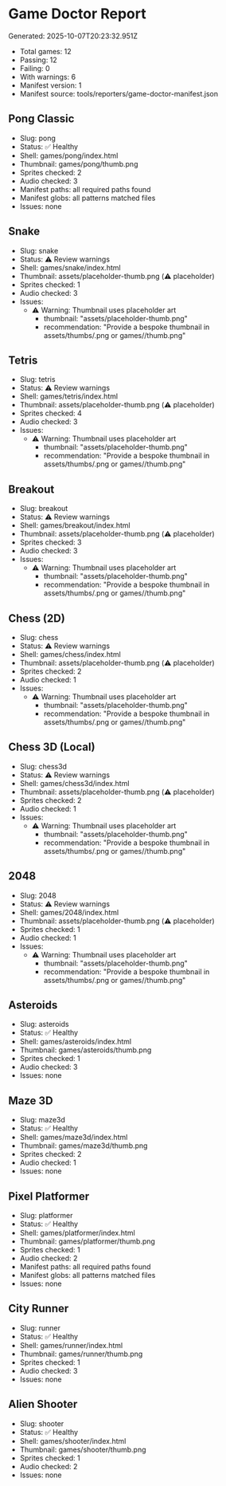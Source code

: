 # Game Doctor Report

Generated: 2025-10-07T20:23:32.951Z

- Total games: 12
- Passing: 12
- Failing: 0
- With warnings: 6
- Manifest version: 1
- Manifest source: tools/reporters/game-doctor-manifest.json

## Pong Classic

- Slug: pong
- Status: ✅ Healthy
- Shell: games/pong/index.html
- Thumbnail: games/pong/thumb.png
- Sprites checked: 2
- Audio checked: 3
- Manifest paths: all required paths found
- Manifest globs: all patterns matched files
- Issues: none

## Snake

- Slug: snake
- Status: ⚠️ Review warnings
- Shell: games/snake/index.html
- Thumbnail: assets/placeholder-thumb.png (⚠️ placeholder)
- Sprites checked: 1
- Audio checked: 3
- Issues:
  - ⚠️ Warning: Thumbnail uses placeholder art
    - thumbnail: "assets/placeholder-thumb.png"
    - recommendation: "Provide a bespoke thumbnail in assets/thumbs/<slug>.png or games/<slug>/thumb.png"

## Tetris

- Slug: tetris
- Status: ⚠️ Review warnings
- Shell: games/tetris/index.html
- Thumbnail: assets/placeholder-thumb.png (⚠️ placeholder)
- Sprites checked: 4
- Audio checked: 3
- Issues:
  - ⚠️ Warning: Thumbnail uses placeholder art
    - thumbnail: "assets/placeholder-thumb.png"
    - recommendation: "Provide a bespoke thumbnail in assets/thumbs/<slug>.png or games/<slug>/thumb.png"

## Breakout

- Slug: breakout
- Status: ⚠️ Review warnings
- Shell: games/breakout/index.html
- Thumbnail: assets/placeholder-thumb.png (⚠️ placeholder)
- Sprites checked: 3
- Audio checked: 3
- Issues:
  - ⚠️ Warning: Thumbnail uses placeholder art
    - thumbnail: "assets/placeholder-thumb.png"
    - recommendation: "Provide a bespoke thumbnail in assets/thumbs/<slug>.png or games/<slug>/thumb.png"

## Chess (2D)

- Slug: chess
- Status: ⚠️ Review warnings
- Shell: games/chess/index.html
- Thumbnail: assets/placeholder-thumb.png (⚠️ placeholder)
- Sprites checked: 2
- Audio checked: 1
- Issues:
  - ⚠️ Warning: Thumbnail uses placeholder art
    - thumbnail: "assets/placeholder-thumb.png"
    - recommendation: "Provide a bespoke thumbnail in assets/thumbs/<slug>.png or games/<slug>/thumb.png"

## Chess 3D (Local)

- Slug: chess3d
- Status: ⚠️ Review warnings
- Shell: games/chess3d/index.html
- Thumbnail: assets/placeholder-thumb.png (⚠️ placeholder)
- Sprites checked: 2
- Audio checked: 1
- Issues:
  - ⚠️ Warning: Thumbnail uses placeholder art
    - thumbnail: "assets/placeholder-thumb.png"
    - recommendation: "Provide a bespoke thumbnail in assets/thumbs/<slug>.png or games/<slug>/thumb.png"

## 2048

- Slug: 2048
- Status: ⚠️ Review warnings
- Shell: games/2048/index.html
- Thumbnail: assets/placeholder-thumb.png (⚠️ placeholder)
- Sprites checked: 1
- Audio checked: 1
- Issues:
  - ⚠️ Warning: Thumbnail uses placeholder art
    - thumbnail: "assets/placeholder-thumb.png"
    - recommendation: "Provide a bespoke thumbnail in assets/thumbs/<slug>.png or games/<slug>/thumb.png"

## Asteroids

- Slug: asteroids
- Status: ✅ Healthy
- Shell: games/asteroids/index.html
- Thumbnail: games/asteroids/thumb.png
- Sprites checked: 1
- Audio checked: 3
- Issues: none

## Maze 3D

- Slug: maze3d
- Status: ✅ Healthy
- Shell: games/maze3d/index.html
- Thumbnail: games/maze3d/thumb.png
- Sprites checked: 2
- Audio checked: 1
- Issues: none

## Pixel Platformer

- Slug: platformer
- Status: ✅ Healthy
- Shell: games/platformer/index.html
- Thumbnail: games/platformer/thumb.png
- Sprites checked: 1
- Audio checked: 2
- Manifest paths: all required paths found
- Manifest globs: all patterns matched files
- Issues: none

## City Runner

- Slug: runner
- Status: ✅ Healthy
- Shell: games/runner/index.html
- Thumbnail: games/runner/thumb.png
- Sprites checked: 1
- Audio checked: 3
- Issues: none

## Alien Shooter

- Slug: shooter
- Status: ✅ Healthy
- Shell: games/shooter/index.html
- Thumbnail: games/shooter/thumb.png
- Sprites checked: 1
- Audio checked: 2
- Issues: none

